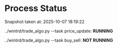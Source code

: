 # Process Status

Snapshot taken at: 2025-10-07 18:19:22

../wintrd/trade_algo.py --task price_update: **RUNNING**

../wintrd/trade_algo.py --task buy_sell: **NOT RUNNING**

